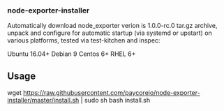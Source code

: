 ### node-exporter-installer 
Automatically download node_exporter verion is 1.0.0-rc.0 tar.gz archive, unpack and configure for automatic startup (via systemd or upstart) on various platforms, tested via test-kitchen and inspec:

Ubuntu 16.04+
Debian 9
Centos 6+
RHEL 6+

## Usage
wget https://raw.githubusercontent.com/paycoreio/node-exporter-installer/master/install.sh | sudo sh
bash install.sh